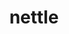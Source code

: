 ---
title: "nettle"
layout: cache
categories: [package, develop-2025-03-16]
meta: {"compilers": ["apple-clang@=16.0.0", "gcc@=10.5.0", "gcc@=11.4.0", "gcc@=13.3.0"], "num_specs": 4, "num_specs_by_stack": {"developer-tools-aarch64-linux-gnu": 1, "developer-tools-darwin": 1, "developer-tools-x86_64_v3-linux-gnu": 1, "hep": 1, "root": 4}, "oss": ["centos7", "rhel8", "sequoia", "ubuntu22.04"], "platforms": ["darwin", "linux"], "stacks": ["developer-tools-aarch64-linux-gnu", "developer-tools-darwin", "developer-tools-x86_64_v3-linux-gnu", "hep", "root"], "targets": ["aarch64", "x86_64_v3"], "versions": ["3.9.1"]}
spec_details: [{"compiler": "apple-clang@=16.0.0", "hash": "6u4guktdb3svvhyukgkr3rwmu2s7prgh", "os": "sequoia", "platform": "darwin", "size": "-", "stacks": ["developer-tools-darwin", "root"], "target": "aarch64", "variants": ["build_system=autotools"], "versions": ["3.9.1"]}, {"compiler": "gcc@=13.3.0", "hash": "e75tccvj2oaojiwgxqymw5jej5zaxgan", "os": "rhel8", "platform": "linux", "size": "-", "stacks": ["developer-tools-aarch64-linux-gnu", "root"], "target": "aarch64", "variants": ["build_system=autotools"], "versions": ["3.9.1"]}, {"compiler": "gcc@=11.4.0", "hash": "gg33rw6i5n4enrnfkeaimdmsailsj5pd", "os": "ubuntu22.04", "platform": "linux", "size": "-", "stacks": ["hep", "root"], "target": "x86_64_v3", "variants": ["build_system=autotools"], "versions": ["3.9.1"]}, {"compiler": "gcc@=10.5.0", "hash": "iwevcc6m5unrdmolzagywxub35ong7fy", "os": "centos7", "platform": "linux", "size": "-", "stacks": ["developer-tools-x86_64_v3-linux-gnu", "root"], "target": "x86_64_v3", "variants": ["build_system=autotools"], "versions": ["3.9.1"]}]
---